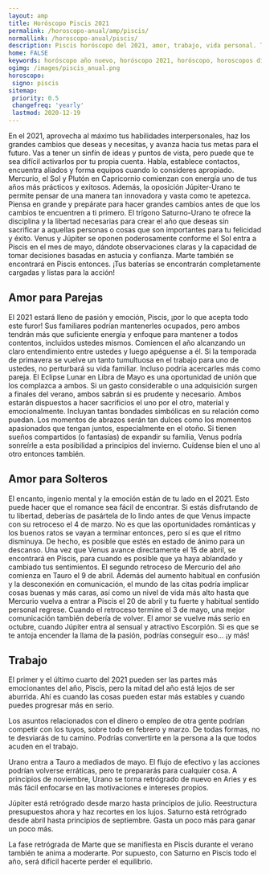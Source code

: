 ```yaml
---
layout: amp
title: Horóscopo Piscis 2021 
permalink: /horoscopo-anual/amp/piscis/
normallink: /horoscopo-anual/piscis/
description: Piscis horóscopo del 2021, amor, trabajo, vida personal. Todas las predicciones para Piscis 2021 gratis. Disfruta este año nuevo.
home: FALSE
keywords: horóscopo año nuevo, horóscopo 2021, horóscopo, horoscopos diarios gratis del dia de hoy, horóscopo diario gratis,horóscopo ano nuevo 2021, horóscopo esperanza gracia, horoscopo Piscis 2021, horoscop, horóscopos gratis, horoscopo Piscis, horoscopo Piscis 2021 gratis, Tarot, Astrologia, Zodíaco, Piscis, horoscopo gratis,tarot en femenino,videncia gratuita,horoscopos gratuitos,horóscopos, astrologia,videncia gratis
ogimg: /images/piscis_anual.png
horoscopo:
 signo: piscis
sitemap:
 priority: 0.5
 changefreq: 'yearly'
 lastmod: 2020-12-19
---
```





En el 2021, aprovecha al máximo tus habilidades interpersonales, haz los grandes cambios que deseas y necesitas, y avanza hacia tus metas para el futuro. Vas a tener un sinfín de ideas y puntos de vista, pero puede que te sea difícil activarlos por tu propia cuenta. Habla, establece contactos, encuentra aliados y forma equipos cuando lo consideres apropiado.
Mercurio, el Sol y Plutón en Capricornio comienzan con energía uno de tus años más prácticos y exitosos. Además, la oposición Júpiter-Urano te permite pensar de una manera tan innovadora y vasta como te apetezca. Piensa en grande y prepárate para hacer grandes cambios antes de que los cambios te encuentren a ti primero.
El trígono Saturno-Urano te ofrece la disciplina y la libertad necesarias para crear el año que deseas sin sacrificar a aquellas personas o cosas que son importantes para tu felicidad y éxito.
Venus y Júpiter se oponen poderosamente conforme el Sol entra a Piscis en el mes de mayo, dándote observaciones claras y la capacidad de tomar decisiones basadas en astucia y confianza. Marte también se encontrará en Piscis entonces. ¡Tus baterías se encontrarán completamente cargadas y listas para la acción!

## Amor para Parejas

El 2021 estará lleno de pasión y emoción, Piscis, ¡por lo que acepta todo este furor! Sus familiares podrían mantenerles ocupados, pero ambos tendrán más que suficiente energía y enfoque para mantener a todos contentos, incluidos ustedes mismos.
Comiencen el año alcanzando un claro entendimiento entre ustedes y luego apéguense a él. Si la temporada de primavera se vuelve un tanto tumultuosa en el trabajo para uno de ustedes, no perturbará su vida familiar. Incluso podría acercarles más como pareja.
El Eclipse Lunar en Libra de Mayo es una oportunidad de unión que los complazca a ambos.
Si un gasto considerable o una adquisición surgen a finales del verano, ambos  sabrán si es prudente y necesario.
Ambos estarán dispuestos a hacer sacrificios el uno por el otro, material y emocionalmente. Incluyan tantas bondades simbólicas en su relación como puedan. Los momentos de abrazos serán tan dulces como los momentos apasionados que tengan juntos, especialmente en el otoño.
Si tienen sueños compartidos (o fantasías) de expandir su familia, Venus podría sonreírle a esta posibilidad a principios del invierno. Cuídense bien el uno al otro entonces también.

## Amor para Solteros

El encanto, ingenio mental y la emoción están de tu lado en el 2021. Esto puede hacer que el romance sea fácil de encontrar. Si estás disfrutando de tu libertad, deberías de pasártela de lo lindo antes de que Venus impacte con su retroceso el 4 de marzo.
No es que las oportunidades románticas y los buenos ratos se vayan a terminar entonces, pero sí es que el ritmo disminuya. De hecho, es posible que estés en estado de ánimo para un descanso. Una vez que Venus avance directamente el 15 de abril, se encontrará en Piscis, para cuando es posible que ya haya ablandado y cambiado tus sentimientos.
El segundo retroceso de Mercurio del año comienza en Tauro el 9 de abril. Además del aumento habitual en confusión y la desconexión en comunicación, el mundo de las citas podría implicar cosas buenas y más caras, así como un nivel de vida más alto hasta que Mercurio vuelva a entrar a Piscis el 20 de abril y tu fuerte y habitual sentido personal regrese. Cuando el retroceso termine el 3 de mayo, una mejor comunicación también debería de volver. 
El amor se vuelve más serio en octubre, cuando Júpiter entra al sensual y atractivo Escorpión. Si es que se te antoja encender la llama de la pasión, podrías conseguir eso... ¡y más!

## Trabajo

El primer y el último cuarto del 2021 pueden ser las partes más emocionantes del año, Piscis, pero la mitad del año está lejos de ser aburrida. Ahí es cuando las cosas pueden estar más estables y cuando puedes progresar más en serio.


Los asuntos relacionados con el dinero o empleo de otra gente podrían competir con los tuyos, sobre todo en febrero y marzo. De todas formas, no te desviarás de tu camino. Podrías convertirte en la persona a la que todos acuden en el trabajo.


Urano entra a Tauro a mediados de mayo. El flujo de efectivo y las acciones podrían volverse erráticas, pero te prepararás para cualquier cosa. A principios de noviembre, Urano se torna retrógrado de nuevo en Aries y es más fácil enfocarse en las motivaciones e intereses propios.


Júpiter está retrógrado desde marzo hasta principios de julio. Reestructura presupuestos ahora y haz recortes en los lujos. Saturno está retrógrado desde abril hasta principios de septiembre. Gasta un poco más para ganar un poco más.


La fase retrógrada de Marte que se manifiesta en Piscis durante el verano también te anima a moderarte. Por supuesto, con Saturno en Piscis todo el año, será difícil hacerte perder el equilibrio.


